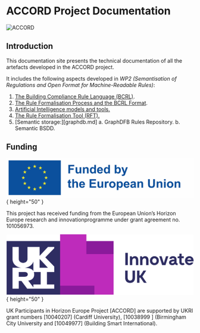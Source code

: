 # ACCORD Project Documentation
![ACCORD](./accord.jpg)
## Introduction

This documentation site presents the technical documentation of all the artefacts developed in the ACCORD project.

It includes the following aspects developed in *WP2 (Semantisation of Regulations and Open Format for Machine-Readable Rules)*:
1. [The Building Compliance Rule Language (BCRL)](aec3po.md).
2. [The Rule Formalisation Process and the BCRL Format](process.md).
3. [Artificial Intelligence models and tools.](nlp.md)
4. [The Rule Formalisation Tool (RFT).](rft.md)
5. [Semantic storage:][graphdb.md]
	a. GraphDFB Rules Repository.
	b. Semantic BSDD.


## Funding
![EU](./eu.jpg){ height="50" }

This project has received funding from the European Union’s Horizon Europe research and innovationprogramme under grant agreement no. 101056973.


![InnovateUK](./innovate.png){ height="50" }

UK Participants in Horizon Europe Project [ACCORD] are supported by UKRI grant numbers [10040207] (Cardiff University), [10038999 ] (Birmingham City University and [10049977] (Building Smart International).
